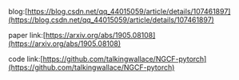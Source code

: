 blog:[https://blog.csdn.net/qq_44015059/article/details/107461897](https://blog.csdn.net/qq_44015059/article/details/107461897)

paper link:[https://arxiv.org/abs/1905.08108](https://arxiv.org/abs/1905.08108)

code link:[https://github.com/talkingwallace/NGCF-pytorch](https://github.com/talkingwallace/NGCF-pytorch)
